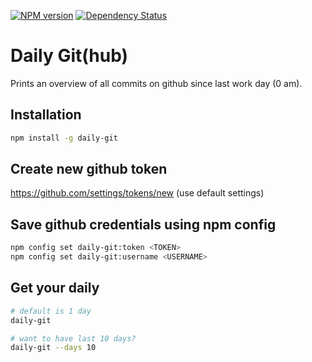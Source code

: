 [![NPM version](https://badge.fury.io/js/daily-git.svg)](http://badge.fury.io/js/daily-git)
[![Dependency Status](https://david-dm.org/schinkentanz/daily-git.svg)](https://david-dm.org/schinkentanz/daily-git)

# Daily Git(hub)
Prints an overview of all commits on github since last work day (0 am).

## Installation
```bash
npm install -g daily-git
```

## Create new github token
https://github.com/settings/tokens/new (use default settings)

## Save github credentials using npm config

```bash
npm config set daily-git:token <TOKEN>
npm config set daily-git:username <USERNAME>
```

## Get your daily

```bash
# default is 1 day
daily-git

# want to have last 10 days?
daily-git --days 10
```
